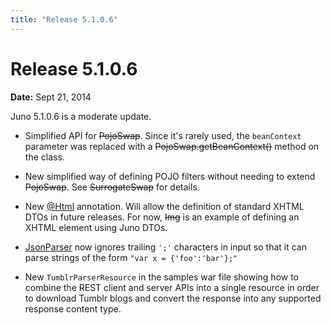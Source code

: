 ```yaml
---
title: "Release 5.1.0.6"
---
```


# Release 5.1.0.6

**Date:** Sept 21, 2014

Juno 5.1.0.6 is a moderate update.

- Simplified API for ~~PojoSwap~~.
  Since it's rarely used, the `beanContext` parameter was replaced with a ~~PojoSwap.getBeanContext()~~ method on the
  class.

- New simplified way of defining POJO filters without needing to extend ~~PojoSwap~~.
  See ~~SurrogateSwap~~ for details.

- New [@Html]({{API_DOCS}}/org/apache/juneau/html/annotation/Html.html) annotation.
  Will allow the definition of standard XHTML DTOs in future releases.
  For now, ~~Img~~ is an example of defining an XHTML element using Juno DTOs.

- [JsonParser]({{API_DOCS}}/org/apache/juneau/json/JsonParser.html) now ignores trailing `';'` characters in input so that it can parse strings of the form `"var x = {'foo':'bar'};"`

- New `TumblrParserResource` in the samples war file showing how to combine the REST client and server APIs into a single resource in order to download Tumblr blogs and convert the response into any supported response content type.